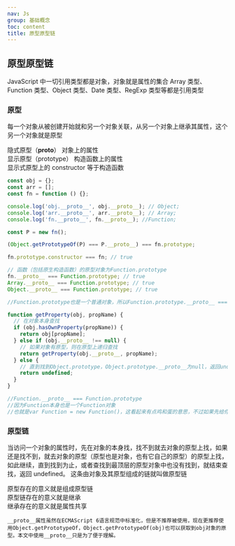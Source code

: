 ```yaml
---
nav: Js
group: 基础概念
toc: content
title: 原型原型链
---
```


## 原型原型链

JavaScript 中一切引用类型都是对象，对象就是属性的集合
Array 类型、Function 类型、Object 类型、Date 类型、RegExp 类型等都是引用类型

### 原型

每一个对象从被创建开始就和另一个对象关联，从另一个对象上继承其属性，这个另一个对象就是原型<br/>

隐式原型（**proto**） 对象上的属性<br/>
显示原型（prototype） 构造函数上的属性<br/>
显示式原型上的 constructor 等于构造函数<br/>

```js
const obj = {};
const arr = [];
const fn = function () {};

console.log('obj.__proto__', obj.__proto__); // Object;
console.log('arr.__proto__', arr.__proto__); // Array;
console.log('fn.__proto__', fn.__proto__); //Function;

const P = new fn();

(Object.getPrototypeOf(P) === P.__proto__) === fn.prototype;

fn.prototype.constructor === fn; // true

// 函数（包括原生构造函数）的原型对象为Function.prototype
fn.__proto__ === Function.prototype; // true
Array.__proto__ === Function.prototype; // true
Object.__proto__ === Function.prototype; // true

//Function.prototype也是一个普通对象，所以Function.prototype.__proto__ === Object.prototype

function getProperty(obj, propName) {
  // 在对象本身查找
  if (obj.hasOwnProperty(propName)) {
    return obj[propName];
  } else if (obj.__proto__ !== null) {
    // 如果对象有原型，则在原型上递归查找
    return getProperty(obj.__proto__, propName);
  } else {
    // 直到找到Object.prototype，Object.prototype.__proto__为null，返回undefined
    return undefined;
  }
}

//Function.__proto__ === Function.prototype
//因为Function本身也是一个Function对象
//也就是var Function = new Function()，这看起来有点鸡和蛋的意思，不过如果先给你一个蛋，那必然就是先有蛋后有鸡了
```

### 原型链

当访问一个对象的属性时，先在对象的本身找，找不到就去对象的原型上找，如果还是找不到，就去对象的原型（原型也是对象，也有它自己的原型）的原型上找，如此继续，直到找到为止，或者查找到最顶层的原型对象中也没有找到，就结束查找，返回 undefined。
这条由对象及其原型组成的链就叫做原型链

原型存在的意义就是组成原型链<br/>
原型链存在的意义就是继承<br/>
继承存在的意义就是属性共享<br/>

```
__proto__属性虽然在ECMAScript 6语言规范中标准化，但是不推荐被使用，现在更推荐使用Object.getPrototypeOf，Object.getPrototypeOf(obj)也可以获取到obj对象的原型。本文中使用__proto__只是为了便于理解。
```
